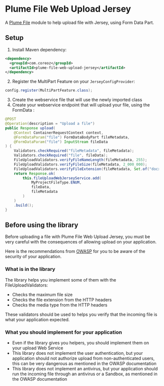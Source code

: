 Plume File Web Upload Jersey
============================

A [Plume File](../) module to help upload file with Jersey, using Form Data Part.

Setup
-----

1. Install Maven dependency:
```xml
<dependency>
  <groupId>com.coreoz</groupId>
  <artifactId>plume-file-web-upload-jersey</artifactId>
</dependency>
```
2. Register the MultiPart Feature on your `JerseyConfigProvider`:
```java
config.register(MultiPartFeature.class);
```
3. Create the webservice file that will use the newly imported class
4. Create your webservice endpoint that will upload your file, using the FormData :
```java
@POST
@Operation(description = "Upload a file")
public Response upload(
    @Context ContainerRequestContext context,
    @FormDataParam("file") FormDataBodyPart fileMetadata,
    @FormDataParam("file") InputStream fileData
) {
    Validators.checkRequired("fileMetadata", fileMetadata);
    Validators.checkRequired("file", fileData);
    FileUploadValidators.verifyFileNameLength(fileMetadata, 255);
    FileUploadValidators.verifyFileSize(fileMetadata, 2_000_000);
    FileUploadValidators.verifyFileExtension(fileMetadata, Set.of("docx", "pdf"));
    return Response.ok(
        this.fileUploadWebJerseyService.add(
            MyProjectFileType.ENUM,
            fileData,
            fileMetadata
        )
    )
    .build();
}
```

Before using the library
------------------------

Before uploading a file with Plume File Web Upload Jersey,
you must be very careful with the consequences of allowing upload on your application.

Here is the recommendations from [OWASP](https://cheatsheetseries.owasp.org/cheatsheets/File_Upload_Cheat_Sheet.html) 
for you to be aware of the security of your application.

### What is in the library

The library helps you implement some of them with the FileUploadValidators:
- Checks the maximum file size
- Checks the file extension from the HTTP headers
- Checks the media type from the HTTP headers

These validators should be used to helps you verify that the incoming file is what your application expected.

### What you should implement for your application

- Even if the library gives you helpers, you should implement them on your upload Web Service
- This library does not implement the user authentication, but your application should not authorize upload from non-authenticated users, 
this can be very dangerous as mentioned in the OWASP documentation
- This library does not implement an antivirus, but your application should run the incoming file through an antivirus or a Sandbox, 
as mentioned in the OWASP documentation
